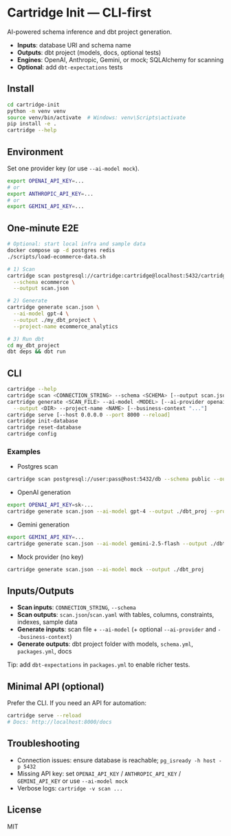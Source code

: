 # Cartridge Init — CLI-first

AI-powered schema inference and dbt project generation.

- **Inputs**: database URI and schema name
- **Outputs**: dbt project (models, docs, optional tests)
- **Engines**: OpenAI, Anthropic, Gemini, or mock; SQLAlchemy for scanning
- **Optional**: add `dbt-expectations` tests

## Install

```bash
cd cartridge-init
python -m venv venv
source venv/bin/activate  # Windows: venv\Scripts\activate
pip install -e .
cartridge --help
```

## Environment

Set one provider key (or use `--ai-model mock`).

```bash
export OPENAI_API_KEY=...
# or
export ANTHROPIC_API_KEY=...
# or
export GEMINI_API_KEY=...
```

## One-minute E2E

```bash
# Optional: start local infra and sample data
docker compose up -d postgres redis
./scripts/load-ecommerce-data.sh

# 1) Scan
cartridge scan postgresql://cartridge:cartridge@localhost:5432/cartridge \
  --schema ecommerce \
  --output scan.json

# 2) Generate
cartridge generate scan.json \
  --ai-model gpt-4 \
  --output ./my_dbt_project \
  --project-name ecommerce_analytics

# 3) Run dbt
cd my_dbt_project
dbt deps && dbt run
```

## CLI

```bash
cartridge --help
cartridge scan <CONNECTION_STRING> --schema <SCHEMA> [--output scan.json] [--format json|yaml]
cartridge generate <SCAN_FILE> --ai-model <MODEL> [--ai-provider openai|anthropic|gemini|mock] \
  --output <DIR> --project-name <NAME> [--business-context "..."]
cartridge serve [--host 0.0.0.0 --port 8000 --reload]
cartridge init-database
cartridge reset-database
cartridge config
```

### Examples

- Postgres scan
```bash
cartridge scan postgresql://user:pass@host:5432/db --schema public --output scan.json
```

- OpenAI generation
```bash
export OPENAI_API_KEY=sk-...
cartridge generate scan.json --ai-model gpt-4 --output ./dbt_proj --project-name analytics
```

- Gemini generation
```bash
export GEMINI_API_KEY=...
cartridge generate scan.json --ai-model gemini-2.5-flash --output ./dbt_proj
```

- Mock provider (no key)
```bash
cartridge generate scan.json --ai-model mock --output ./dbt_proj
```

## Inputs/Outputs

- **Scan inputs**: `CONNECTION_STRING`, `--schema`
- **Scan outputs**: `scan.json`/`scan.yaml` with tables, columns, constraints, indexes, sample data
- **Generate inputs**: scan file + `--ai-model` (+ optional `--ai-provider` and `--business-context`)
- **Generate outputs**: dbt project folder with models, `schema.yml`, `packages.yml`, docs

Tip: add `dbt-expectations` in `packages.yml` to enable richer tests.

## Minimal API (optional)

Prefer the CLI. If you need an API for automation:

```bash
cartridge serve --reload
# Docs: http://localhost:8000/docs
```

## Troubleshooting

- Connection issues: ensure database is reachable; `pg_isready -h host -p 5432`
- Missing API key: set `OPENAI_API_KEY` / `ANTHROPIC_API_KEY` / `GEMINI_API_KEY` or use `--ai-model mock`
- Verbose logs: `cartridge -v scan ...`

## License

MIT
